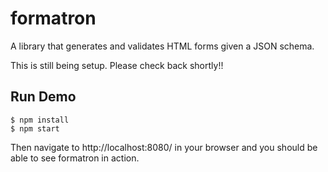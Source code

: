 # formatron
A library that generates and validates HTML forms given a JSON schema.

This is still being setup. Please check back shortly!!

## Run Demo

```
$ npm install
$ npm start
```

Then navigate to http://localhost:8080/ in your browser and you should be able to see formatron in action.
